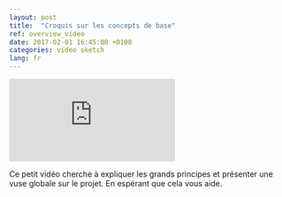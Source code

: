```yaml
---
layout: post
title:  "Croquis sur les concepts de base"
ref: overview_video
date: 2017-02-01 16:45:00 +0100
categories: video sketch
lang: fr
---
```




<div class="videoWrapper">
  <iframe  src="https://www.youtube.com/embed/0zhF4M_j9CY" frameborder="0" allowfullscreen></iframe>
</div>

Ce petit vidéo cherche à expliquer les grands principes et présenter une vuse globale sur le projet. En espérant que cela vous aide.

